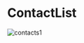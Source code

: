 # ContactList
![contacts1](https://user-images.githubusercontent.com/76879150/196684291-7db22a69-0d98-4674-887e-911d5b551129.jpg)
